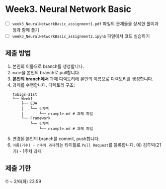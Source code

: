 # Week3. Neural Network Basic

- [ ] `week3_NeuralNetworkBasic_assignment1.pdf` 파일의 문제들을 상세한 풀이과정과 함께 풀기
- [ ] `week3_NeuralNetworkBasic_assignment2.ipynb` 파일에서 코드 실습하기

## 제출 방법
1. 본인의 이름으로 branch를 생성합니다.
2. `main`을 본인의 branch로 pull합니다.
6. **본인의 branch에서** 과제 디렉토리에 본인의 이름으로 디렉토리를 생성합니다.
7. 과제를 수행합니다. 디렉토리 구조:
   ```
   tobigs-21st
   └── Week1
       ├── EDA
       │   └── 김투빅
       │       └── example.md # 과제 파일
       └── Framework
           └── 김투빅
               └── example.md # 과제 파일
   ```
8. 변경된 본인의 branch를 commit, push합니다.
9. `이름(기수) - n주차 과제`라는 타이틀로 `Pull Request`를 등록합니다. 예) 김투빅(21기) - 1주차 과제

## 제출 기한
⏰ ~ 2/6(화) 23:59

